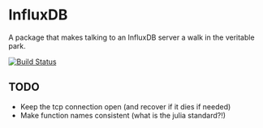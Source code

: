 # InfluxDB

A package that makes talking to an InfluxDB server a walk in the veritable park.

[![Build Status](https://travis-ci.org/staticfloat/InfluxDB.jl.svg?branch=master)](https://travis-ci.org/staticfloat/InfluxDB.jl)


## TODO

* Keep the tcp connection open (and recover if it dies if needed)
* Make function names consistent (what is the julia standard?!)
